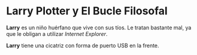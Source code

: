 # Larry Plotter y El Bucle Filosofal

**Larry** es un niño huérfano que vive con sus tíos. Le tratan bastante mal, ya que le obligan a utilizar *Internet Explorer*.

**Larry** tiene una cicatriz con forma de puerto USB en la frente.
